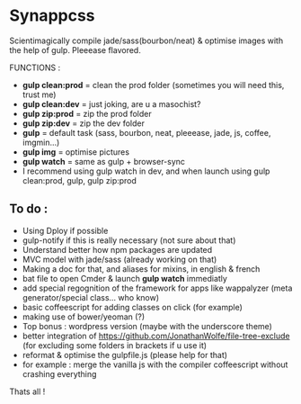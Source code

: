 # Synappcss
Scientimagically compile jade/sass(bourbon/neat) &amp; optimise images with the help of gulp. Pleeease flavored.

FUNCTIONS :
- **gulp clean:prod** = clean the prod folder (sometimes you will need this, trust me)
- **gulp clean:dev** = just joking, are u a masochist?
- **gulp zip:prod** = zip the prod folder
- **gulp zip:dev** = zip the dev folder
- **gulp** = default task (sass, bourbon, neat, pleeease, jade, js, coffee, imgmin...)
- **gulp img** = optimise pictures
- **gulp watch** = same as gulp + browser-sync
- I recommend using gulp watch in dev, and when launch using gulp clean:prod, gulp, gulp zip:prod

## To do :
- Using Dploy if possible
- gulp-notify if this is really necessary (not sure about that)
- Understand better how npm packages are updated
- MVC model with jade/sass (already working on that)
- Making a doc for that, and aliases for mixins, in english & french
- bat file to open Cmder & launch **gulp watch** immediatly
- add special regognition of the framework for apps like wappalyzer (meta generator/special class... who know)
- basic coffeescript for adding classes on click (for example)
- making use of bower/yeoman (?)
- Top bonus : wordpress version (maybe with the underscore theme)
- better integration of https://github.com/JonathanWolfe/file-tree-exclude (for excluding some folders in brackets if u use it)
- reformat & optimise the gulpfile.js (please help for that)
- for example : merge the vanilla js with the compiler coffeescript without crashing everything

Thats all !
